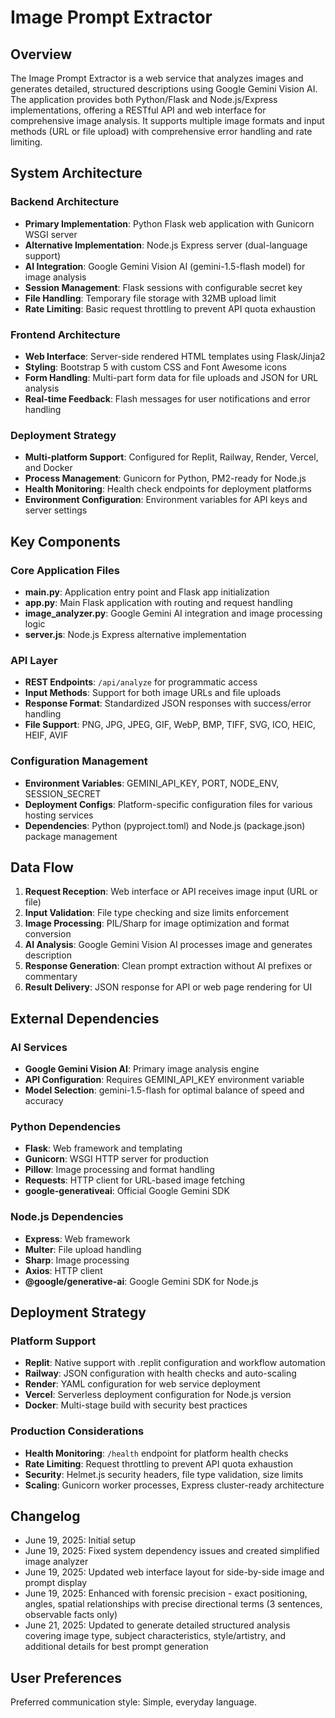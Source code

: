 # Image Prompt Extractor

## Overview

The Image Prompt Extractor is a web service that analyzes images and generates detailed, structured descriptions using Google Gemini Vision AI. The application provides both Python/Flask and Node.js/Express implementations, offering a RESTful API and web interface for comprehensive image analysis. It supports multiple image formats and input methods (URL or file upload) with comprehensive error handling and rate limiting.

## System Architecture

### Backend Architecture
- **Primary Implementation**: Python Flask web application with Gunicorn WSGI server
- **Alternative Implementation**: Node.js Express server (dual-language support)
- **AI Integration**: Google Gemini Vision AI (gemini-1.5-flash model) for image analysis
- **Session Management**: Flask sessions with configurable secret key
- **File Handling**: Temporary file storage with 32MB upload limit
- **Rate Limiting**: Basic request throttling to prevent API quota exhaustion

### Frontend Architecture
- **Web Interface**: Server-side rendered HTML templates using Flask/Jinja2
- **Styling**: Bootstrap 5 with custom CSS and Font Awesome icons
- **Form Handling**: Multi-part form data for file uploads and JSON for URL analysis
- **Real-time Feedback**: Flash messages for user notifications and error handling

### Deployment Strategy
- **Multi-platform Support**: Configured for Replit, Railway, Render, Vercel, and Docker
- **Process Management**: Gunicorn for Python, PM2-ready for Node.js
- **Health Monitoring**: Health check endpoints for deployment platforms
- **Environment Configuration**: Environment variables for API keys and server settings

## Key Components

### Core Application Files
- **main.py**: Application entry point and Flask app initialization
- **app.py**: Main Flask application with routing and request handling
- **image_analyzer.py**: Google Gemini AI integration and image processing logic
- **server.js**: Node.js Express alternative implementation

### API Layer
- **REST Endpoints**: `/api/analyze` for programmatic access
- **Input Methods**: Support for both image URLs and file uploads
- **Response Format**: Standardized JSON responses with success/error handling
- **File Support**: PNG, JPG, JPEG, GIF, WebP, BMP, TIFF, SVG, ICO, HEIC, HEIF, AVIF

### Configuration Management
- **Environment Variables**: GEMINI_API_KEY, PORT, NODE_ENV, SESSION_SECRET
- **Deployment Configs**: Platform-specific configuration files for various hosting services
- **Dependencies**: Python (pyproject.toml) and Node.js (package.json) package management

## Data Flow

1. **Request Reception**: Web interface or API receives image input (URL or file)
2. **Input Validation**: File type checking and size limits enforcement
3. **Image Processing**: PIL/Sharp for image optimization and format conversion
4. **AI Analysis**: Google Gemini Vision AI processes image and generates description
5. **Response Generation**: Clean prompt extraction without AI prefixes or commentary
6. **Result Delivery**: JSON response for API or web page rendering for UI

## External Dependencies

### AI Services
- **Google Gemini Vision AI**: Primary image analysis engine
- **API Configuration**: Requires GEMINI_API_KEY environment variable
- **Model Selection**: gemini-1.5-flash for optimal balance of speed and accuracy

### Python Dependencies
- **Flask**: Web framework and templating
- **Gunicorn**: WSGI HTTP server for production
- **Pillow**: Image processing and format handling
- **Requests**: HTTP client for URL-based image fetching
- **google-generativeai**: Official Google Gemini SDK

### Node.js Dependencies
- **Express**: Web framework
- **Multer**: File upload handling
- **Sharp**: Image processing
- **Axios**: HTTP client
- **@google/generative-ai**: Google Gemini SDK for Node.js

## Deployment Strategy

### Platform Support
- **Replit**: Native support with .replit configuration and workflow automation
- **Railway**: JSON configuration with health checks and auto-scaling
- **Render**: YAML configuration for web service deployment
- **Vercel**: Serverless deployment configuration for Node.js version
- **Docker**: Multi-stage build with security best practices

### Production Considerations
- **Health Monitoring**: `/health` endpoint for platform health checks
- **Rate Limiting**: Request throttling to prevent API quota exhaustion
- **Security**: Helmet.js security headers, file type validation, size limits
- **Scaling**: Gunicorn worker processes, Express cluster-ready architecture

## Changelog

- June 19, 2025: Initial setup
- June 19, 2025: Fixed system dependency issues and created simplified image analyzer
- June 19, 2025: Updated web interface layout for side-by-side image and prompt display
- June 19, 2025: Enhanced with forensic precision - exact positioning, angles, spatial relationships with precise directional terms (3 sentences, observable facts only)
- June 21, 2025: Updated to generate detailed structured analysis covering image type, subject characteristics, style/artistry, and additional details for best prompt generation

## User Preferences

Preferred communication style: Simple, everyday language.